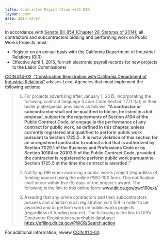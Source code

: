 ```yaml
---
title: Contractor Registration with DIR
layout: post
date: 2014-12-07
---
```


In accordance with [Senate Bill 854 (Chapter 28, Statutes of 2014)](http://leginfo.legislature.ca.gov/faces/billNavClient.xhtml?bill_id=201320140SB854), all contractors and subcontractors bidding and performing work on Public Works Projects must:

* Register on an annual basis with the California Department of Industrial Relations (DIR) 
* Effective April 1, 2015, furnish electronic payroll records for new projects to the Labor Commissioner
 
[COIN #14-02, “Construction Registration with California Department of Industrial Relations”](http://www.dot.ca.gov/hq/LocalPrograms/COIN/COIN14-02.pdf) advises Local Agencies that must implement the following actions:

>1. For projects advertising after January 1, 2015, incorporating the following contract language (Labor Code Section 1771.1(a)) in their boiler plate/special provisions as follows: **“A contractor or subcontractor shall not be qualified to bid on, be listed in a bid proposal, subject to the requirements of Section 4104 of the Public Contract Code, or engage in the performance of any contract for public work, as defined in this chapter, unless currently registered and qualified to perform public work pursuant to Section 1725.5 . It is not a violation of this section for an unregistered contractor to submit a bid that is authorized by Section 7029.1 of the Business and Professions Code or by Section 10164 or 20103.5 of the Public Contract Code, provided the contractor is registered to perform public work pursuant to Section 1725.5 at the time the contract is awarded.”**
>
>2. Notifying DIR when awarding a public works project (regardless of funding source) using the online PWC-100 form. This notification shall occur within five (5) days of the project’s award. The following is the link to this online form: www.dir.ca.gov/pwc100ext/
>
>3. Assuring that any prime contractors and their subcontractors possess and maintain such registration with DIR in order to be awarded and to perform work on public works projects (regardless of funding source). The following is the link to DIR’s Contractor Registration searchable database: https://efiling.dir.ca.gov/PWCR/Search.action

For additional information, review [COIN #14-02](http://www.dot.ca.gov/hq/LocalPrograms/COIN/COIN14-02.pdf).
